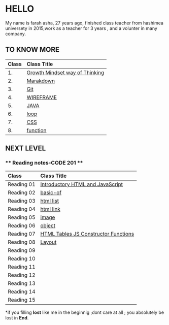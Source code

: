 # HELLO
My name is farah asha, 27 years ago, finished class teacher from hashimea universety in 2015,work as a teacher for 3 years , and a volunter in many company.





 ## TO KNOW MORE
 
|  Class  | Class Title     | 
| :----------------  | :---------------- | 
|  1. | [Growth Mindset way of Thinking](https://farahasha.github.io/Reading-notes/GROWTH%20MINDEST)   |
|  2. | [Marakdown](https://farahasha.github.io/Reading-notes/Marakdown)                 |
| 3.  | [Git](https://farahasha.github.io/Reading-notes/git)                 |
| 4.  | [WIREFRAME](https://farahasha.github.io/Reading-notes/WIREFRAME)   |
| 5.  | [ JAVA](https://farahasha.github.io/Reading-notes/java)   |
| 6.  | [loop](https://farahasha.github.io/Reading-notes/loop)                 |
| 7.  | [CSS](https://farahasha.github.io/Reading-notes/css)   |
| 8.  | [function](https://farahasha.github.io/Reading-notes/function)                 |




## NEXT LEVEL

### ** Reading notes-CODE 201 **


| Class       | Class Title     | 
| :----------------  | :---------------- | 
| Reading 01 | [Introductory HTML and JavaScript]()  |
|Reading 02 |      [basic-of](https://farahasha.github.io/Reading-notes/basic-of)      |
|Reading 03|    [html list](https://farahasha.github.io/Reading-notes/read03)  |
|Reading 04 |   [html link](https://farahasha.github.io/Reading-notes/read04) |
|Reading 05|[image](https://farahasha.github.io/Reading-notes/read%2005) |
|Reading 06 |[object](https://farahasha.github.io/Reading-notes/read%2006) |
|Reading 07| [HTML Tables JS Constructor Functions](https://farahasha.github.io/Reading-notes/lab7)|
|Reading 08|[Layout](https://farahasha.github.io/Reading-notes/read8) |
|Reading 09| |
|Reading 10||
|Reading 11| |
|Reading 12||
|Reading 13| |
|Reading 14 | |
|Reading 15||




*if you filling **lost** like me in the beginnig ;dont care at all ;
you absolutely  be lost in **End**.


